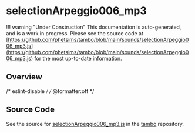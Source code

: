 # selectionArpeggio006_mp3

!!! warning "Under Construction"
    This documentation is auto-generated, and is a work in progress. Please see the source code at
    [https://github.com/phetsims/tambo/blob/main/sounds/selectionArpeggio006_mp3.js](https://github.com/phetsims/tambo/blob/main/sounds/selectionArpeggio006_mp3.js) for the most up-to-date information.

## Overview

/* eslint-disable */
/* @formatter:off */



## Source Code

See the source for [selectionArpeggio006_mp3.js](https://github.com/phetsims/tambo/blob/main/sounds/selectionArpeggio006_mp3.js) in the [tambo](https://github.com/phetsims/tambo) repository.
